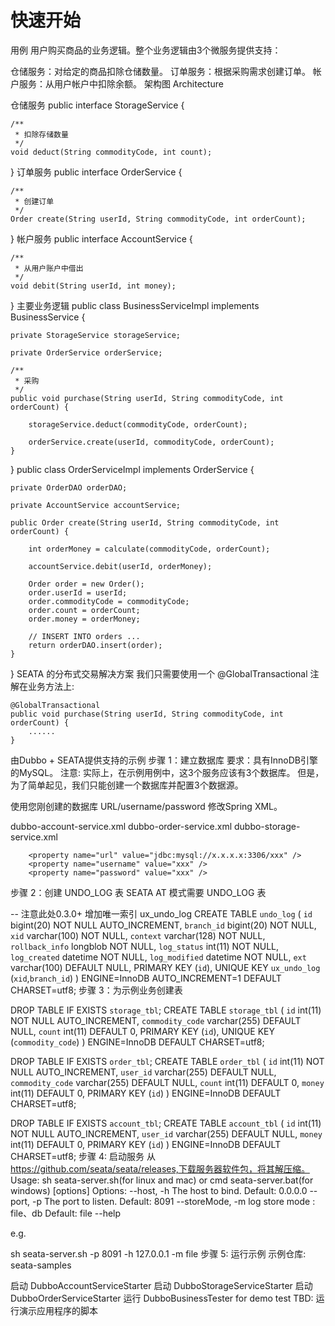 # 快速开始


用例
用户购买商品的业务逻辑。整个业务逻辑由3个微服务提供支持：

仓储服务：对给定的商品扣除仓储数量。
订单服务：根据采购需求创建订单。
帐户服务：从用户帐户中扣除余额。
架构图
Architecture

仓储服务
public interface StorageService {

    /**
     * 扣除存储数量
     */
    void deduct(String commodityCode, int count);
}
订单服务
public interface OrderService {

    /**
     * 创建订单
     */
    Order create(String userId, String commodityCode, int orderCount);
}
帐户服务
public interface AccountService {

    /**
     * 从用户账户中借出
     */
    void debit(String userId, int money);
}
主要业务逻辑
public class BusinessServiceImpl implements BusinessService {

    private StorageService storageService;

    private OrderService orderService;

    /**
     * 采购
     */
    public void purchase(String userId, String commodityCode, int orderCount) {

        storageService.deduct(commodityCode, orderCount);

        orderService.create(userId, commodityCode, orderCount);
    }
}
public class OrderServiceImpl implements OrderService {

    private OrderDAO orderDAO;

    private AccountService accountService;

    public Order create(String userId, String commodityCode, int orderCount) {

        int orderMoney = calculate(commodityCode, orderCount);

        accountService.debit(userId, orderMoney);

        Order order = new Order();
        order.userId = userId;
        order.commodityCode = commodityCode;
        order.count = orderCount;
        order.money = orderMoney;

        // INSERT INTO orders ...
        return orderDAO.insert(order);
    }
}
SEATA 的分布式交易解决方案
 我们只需要使用一个 @GlobalTransactional 注解在业务方法上:


    @GlobalTransactional
    public void purchase(String userId, String commodityCode, int orderCount) {
        ......
    }
由Dubbo + SEATA提供支持的示例
步骤 1：建立数据库
要求：具有InnoDB引擎的MySQL。
注意: 实际上，在示例用例中，这3个服务应该有3个数据库。 但是，为了简单起见，我们只能创建一个数据库并配置3个数据源。

使用您刚创建的数据库 URL/username/password 修改Spring XML。

dubbo-account-service.xml dubbo-order-service.xml dubbo-storage-service.xml

        <property name="url" value="jdbc:mysql://x.x.x.x:3306/xxx" />
        <property name="username" value="xxx" />
        <property name="password" value="xxx" />
步骤 2：创建 UNDO_LOG 表
SEATA AT 模式需要 UNDO_LOG 表

-- 注意此处0.3.0+ 增加唯一索引 ux_undo_log
CREATE TABLE `undo_log` (
  `id` bigint(20) NOT NULL AUTO_INCREMENT,
  `branch_id` bigint(20) NOT NULL,
  `xid` varchar(100) NOT NULL,
  `context` varchar(128) NOT NULL,
  `rollback_info` longblob NOT NULL,
  `log_status` int(11) NOT NULL,
  `log_created` datetime NOT NULL,
  `log_modified` datetime NOT NULL,
  `ext` varchar(100) DEFAULT NULL,
  PRIMARY KEY (`id`),
  UNIQUE KEY `ux_undo_log` (`xid`,`branch_id`)
) ENGINE=InnoDB AUTO_INCREMENT=1 DEFAULT CHARSET=utf8;
步骤 3：为示例业务创建表

DROP TABLE IF EXISTS `storage_tbl`;
CREATE TABLE `storage_tbl` (
  `id` int(11) NOT NULL AUTO_INCREMENT,
  `commodity_code` varchar(255) DEFAULT NULL,
  `count` int(11) DEFAULT 0,
  PRIMARY KEY (`id`),
  UNIQUE KEY (`commodity_code`)
) ENGINE=InnoDB DEFAULT CHARSET=utf8;


DROP TABLE IF EXISTS `order_tbl`;
CREATE TABLE `order_tbl` (
  `id` int(11) NOT NULL AUTO_INCREMENT,
  `user_id` varchar(255) DEFAULT NULL,
  `commodity_code` varchar(255) DEFAULT NULL,
  `count` int(11) DEFAULT 0,
  `money` int(11) DEFAULT 0,
  PRIMARY KEY (`id`)
) ENGINE=InnoDB DEFAULT CHARSET=utf8;


DROP TABLE IF EXISTS `account_tbl`;
CREATE TABLE `account_tbl` (
  `id` int(11) NOT NULL AUTO_INCREMENT,
  `user_id` varchar(255) DEFAULT NULL,
  `money` int(11) DEFAULT 0,
  PRIMARY KEY (`id`)
) ENGINE=InnoDB DEFAULT CHARSET=utf8;
步骤 4: 启动服务
从 https://github.com/seata/seata/releases,下载服务器软件包，将其解压缩。
Usage: sh seata-server.sh(for linux and mac) or cmd seata-server.bat(for windows) [options]
  Options:
    --host, -h
      The host to bind.
      Default: 0.0.0.0
    --port, -p
      The port to listen.
      Default: 8091
    --storeMode, -m
      log store mode : file、db
      Default: file
    --help

e.g.

sh seata-server.sh -p 8091 -h 127.0.0.1 -m file
步骤 5: 运行示例
示例仓库: seata-samples

启动 DubboAccountServiceStarter
启动 DubboStorageServiceStarter
启动 DubboOrderServiceStarter
运行 DubboBusinessTester for demo test
TBD: 运行演示应用程序的脚本